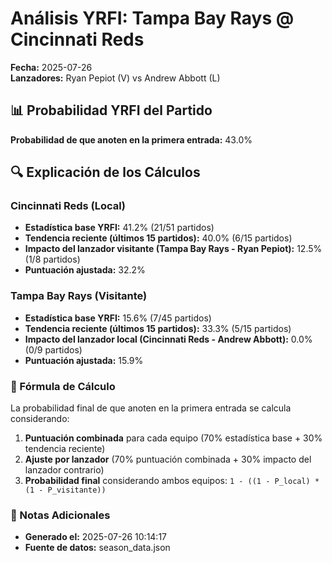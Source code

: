 # Análisis YRFI: Tampa Bay Rays @ Cincinnati Reds

**Fecha:** 2025-07-26  
**Lanzadores:** Ryan Pepiot (V) vs Andrew Abbott (L)

## 📊 Probabilidad YRFI del Partido

**Probabilidad de que anoten en la primera entrada:** 43.0%

## 🔍 Explicación de los Cálculos

### Cincinnati Reds (Local)
- **Estadística base YRFI:** 41.2% (21/51 partidos)
- **Tendencia reciente (últimos 15 partidos):** 40.0% (6/15 partidos)
- **Impacto del lanzador visitante (Tampa Bay Rays - Ryan Pepiot):** 12.5% (1/8 partidos)
- **Puntuación ajustada:** 32.2%

### Tampa Bay Rays (Visitante)
- **Estadística base YRFI:** 15.6% (7/45 partidos)
- **Tendencia reciente (últimos 15 partidos):** 33.3% (5/15 partidos)
- **Impacto del lanzador local (Cincinnati Reds - Andrew Abbott):** 0.0% (0/9 partidos)
- **Puntuación ajustada:** 15.9%

### 📝 Fórmula de Cálculo

La probabilidad final de que anoten en la primera entrada se calcula considerando:
1. **Puntuación combinada** para cada equipo (70% estadística base + 30% tendencia reciente)
2. **Ajuste por lanzador** (70% puntuación combinada + 30% impacto del lanzador contrario)
3. **Probabilidad final** considerando ambos equipos: `1 - ((1 - P_local) * (1 - P_visitante))`

### 📌 Notas Adicionales

- **Generado el:** 2025-07-26 10:14:17
- **Fuente de datos:** season_data.json
